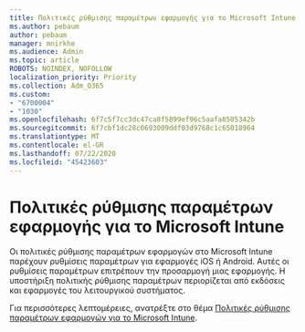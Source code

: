 ```yaml
---
title: Πολιτικές ρύθμισης παραμέτρων εφαρμογής για το Microsoft Intune
ms.author: pebaum
author: pebaum
manager: mnirkhe
ms.audience: Admin
ms.topic: article
ROBOTS: NOINDEX, NOFOLLOW
localization_priority: Priority
ms.collection: Adm_O365
ms.custom:
- "6700004"
- "1030"
ms.openlocfilehash: 6f7c5f7cc3dc47ca8f5899ef96c5aafa8505342b
ms.sourcegitcommit: 6f7cbf1dc28c0693009ddf03d9768c1c65018964
ms.translationtype: MT
ms.contentlocale: el-GR
ms.lasthandoff: 07/22/2020
ms.locfileid: "45423603"
---
```

# <a name="app-configuration-policies-for-microsoft-intune"></a>Πολιτικές ρύθμισης παραμέτρων εφαρμογής για το Microsoft Intune

Οι πολιτικές ρύθμισης παραμέτρων εφαρμογών στο Microsoft Intune παρέχουν ρυθμίσεις παραμέτρων για εφαρμογές iOS ή Android. Αυτές οι ρυθμίσεις παραμέτρων επιτρέπουν την προσαρμογή μιας εφαρμογής. Η υποστήριξη πολιτικής ρύθμισης παραμέτρων περιορίζεται από εκδόσεις και εφαρμογές του λειτουργικού συστήματος.

Για περισσότερες λεπτομέρειες, ανατρέξτε στο θέμα [Πολιτικές ρύθμισης παραμέτρων εφαρμογών για το Microsoft Intune](https://docs.microsoft.com/intune/app-configuration-policies-overview).